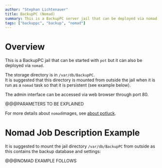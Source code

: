 ```yaml
---
author: "Stephan Lichtenauer"
title: BackupPC (Nomad)
summary: This is a BackupPC server jail that can be deployed via nomad.
tags: ["backuppc", "backup", "nomad"]
---
```


# Overview

This is a BackupPC jail that can be started with ```pot``` but it can also be deployed via ```nomad```.

The storage directory is in ```/var/db/BackupPC```.    
It is suggested that this directory is mounted from outside the jail when it is run as a ```nomad``` task so that it is persistent (see example below).

The admin interface can be accessed via web browser through port 80. 

@@@PARAMETERS TO BE EXPLAINED

For more details about ```nomad```images, see [about potluck](https://potluck.honeyguide.net/micro/about-potluck/).

# Nomad Job Description Example

It is suggested to mount the jail directory ```/var/db/BackupPC``` from outside as this contains the backup database and settings:

@@@NOMAD EXAMPLE FOLLOWS

